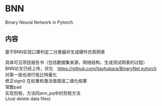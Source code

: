 # BNN
Binary Neural Network in Pytorch

## 内容
基于BNN实现口罩判定二分类器并生成硬件仿真网表  

具体可见项目报告书（包括数据集来源，网络结构，生成测试网表的过程）  
BNN论文已经上传，优化　https://github.com/itayhubara/BinaryNet.pytorch  
对第一层也进行低比特量化  
修正sign() 在权重和激活值错误二值化结果  
常数pad  
实现剪枝，方法同ann_pq中的剪枝方法  
(Just delete data files)  